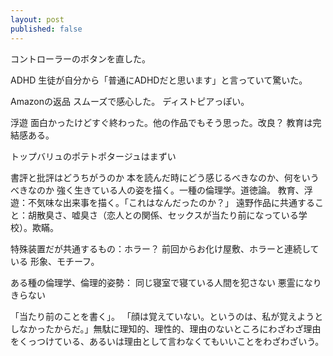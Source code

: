 ```yaml
---
layout: post
published: false
---
```


コントローラーのボタンを直した。

ADHD
生徒が自分から「普通にADHDだと思います」と言っていて驚いた。

Amazonの返品
スムーズで感心した。
ディストピアっぽい。

浮遊
面白かったけどすぐ終わった。他の作品でもそう思った。改良？
教育は完結感ある。

トップバリュのポテトポタージュはまずい

書評と批評はどうちがうのか
本を読んだ時にどう感じるべきなのか、何をいうべきなのか
強く生きている人の姿を描く。一種の倫理学。道徳論。
教育、浮遊：不気味な出来事を描く。「これはなんだったのか？」
遠野作品に共通すること：胡散臭さ、嘘臭さ（恋人との関係、セックスが当たり前になっている学校）。欺瞞。

特殊装置だが共通するもの：ホラー？
前回からお化け屋敷、ホラーと連続している
形象、モチーフ。

ある種の倫理学、倫理的姿勢：
同じ寝室で寝ている人間を犯さない
悪霊になりきらない

「当たり前のことを書く」。
「顔は覚えていない。というのは、私が覚えようとしなかったからだ。」無駄に理知的、理性的、理由のないところにわざわざ理由をくっつけている、あるいは理由として言わなくてもいいことをわざわざいう。